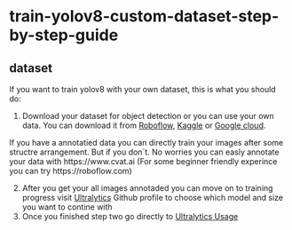 # train-yolov8-custom-dataset-step-by-step-guide

<p align="center">

    
   
</a>
</p>

## dataset

If you want to train yolov8 with your own dataset, this is what you should do:



1. Download your dataset for object detection or you can use your own data. You can download it from [Roboflow](https://public.roboflow.com), [Kaggle](https://www.kaggle.com/datasets) or [Google cloud](https://console.cloud.google.com/marketplace/browse?filter=solution-type:dataset&_ga=2.176674853.121651961.1691138448-1707843902.1691138448&pli=1).
</a>
</p>
    If you have a annotatied data you can directly train your images after some structre arrangement. But if you don`t. No worries you can easly annotate your data with https://www.cvat.ai
        (For some beginner friendly experince you can try https://roboflow.com)


2. After you get your all images annotaded you can move on to training progress visit [Ultralytics](https://public.roboflow.com) Github profile to choose which model and size you want to contine with
   </a>
4. Once you finished step two go directly to [Ultralytics Usage](https://docs.ultralytics.com/quickstart/)
